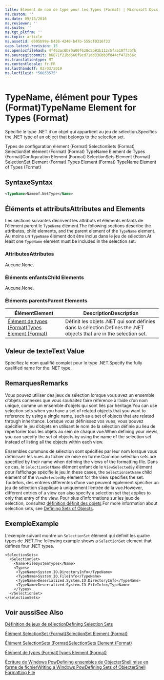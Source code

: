```yaml
---
title: Élément de nom de type pour les Types (Format) | Microsoft Docs
ms.custom: ''
ms.date: 09/13/2016
ms.reviewer: ''
ms.suite: ''
ms.tgt_pltfrm: ''
ms.topic: article
ms.assetid: 0595b99e-b438-4240-b47b-555cf0316f33
caps.latest.revision: 15
ms.openlocfilehash: 4f463ac6b70a00f628c5b93b112c5fa510ff3bfb
ms.sourcegitcommit: b6871f21bd666f9cd71dd336bb3f844cf472b56c
ms.translationtype: MT
ms.contentlocale: fr-FR
ms.lasthandoff: 02/03/2019
ms.locfileid: "56853575"
---
```

# <a name="typename-element-for-types-format"></a><span data-ttu-id="b44aa-102">TypeName, élément pour Types (Format)</span><span class="sxs-lookup"><span data-stu-id="b44aa-102">TypeName Element for Types (Format)</span></span>

<span data-ttu-id="b44aa-103">Spécifie le type .NET d’un objet qui appartient au jeu de sélection.</span><span class="sxs-lookup"><span data-stu-id="b44aa-103">Specifies the .NET type of an object that belongs to the selection set.</span></span>

<span data-ttu-id="b44aa-104">Types de configuration élément (Format) SelectionSets (Format) SelectionSet élément (Format) (Format) TypeName Element de Types (Format)</span><span class="sxs-lookup"><span data-stu-id="b44aa-104">Configuration Element (Format) SelectionSets Element (Format) SelectionSet Element (Format) Types Element (Format) TypeName Element of Types (Format)</span></span>

## <a name="syntax"></a><span data-ttu-id="b44aa-105">Syntaxe</span><span class="sxs-lookup"><span data-stu-id="b44aa-105">Syntax</span></span>

```xml
<TypeName>Nameof.NetType</Name>
```

## <a name="attributes-and-elements"></a><span data-ttu-id="b44aa-106">Éléments et attributs</span><span class="sxs-lookup"><span data-stu-id="b44aa-106">Attributes and Elements</span></span>

<span data-ttu-id="b44aa-107">Les sections suivantes décrivent les attributs et éléments enfants de l’élément parent le `TypeName` élément.</span><span class="sxs-lookup"><span data-stu-id="b44aa-107">The following sections describe the attributes, child elements, and the parent element of the `TypeName` element.</span></span> <span data-ttu-id="b44aa-108">Au moins un `TypeName` élément doit être inclus dans le jeu de sélection.</span><span class="sxs-lookup"><span data-stu-id="b44aa-108">At least one `TypeName` element must be included in the selection set.</span></span>

### <a name="attributes"></a><span data-ttu-id="b44aa-109">Attributes</span><span class="sxs-lookup"><span data-stu-id="b44aa-109">Attributes</span></span>

<span data-ttu-id="b44aa-110">Aucune.</span><span class="sxs-lookup"><span data-stu-id="b44aa-110">None.</span></span>

### <a name="child-elements"></a><span data-ttu-id="b44aa-111">Éléments enfants</span><span class="sxs-lookup"><span data-stu-id="b44aa-111">Child Elements</span></span>

<span data-ttu-id="b44aa-112">Aucune.</span><span class="sxs-lookup"><span data-stu-id="b44aa-112">None.</span></span>

### <a name="parent-elements"></a><span data-ttu-id="b44aa-113">Éléments parents</span><span class="sxs-lookup"><span data-stu-id="b44aa-113">Parent Elements</span></span>

|<span data-ttu-id="b44aa-114">Élément</span><span class="sxs-lookup"><span data-stu-id="b44aa-114">Element</span></span>|<span data-ttu-id="b44aa-115">Description</span><span class="sxs-lookup"><span data-stu-id="b44aa-115">Description</span></span>|
|-------------|-----------------|
|[<span data-ttu-id="b44aa-116">Élément de types (Format)</span><span class="sxs-lookup"><span data-stu-id="b44aa-116">Types Element (Format)</span></span>](./types-element-for-selectionset-format.md)|<span data-ttu-id="b44aa-117">Définit les objets .NET qui sont définies dans la sélection.</span><span class="sxs-lookup"><span data-stu-id="b44aa-117">Defines the .NET objects that are in the selection set.</span></span>|

## <a name="text-value"></a><span data-ttu-id="b44aa-118">Valeur de texte</span><span class="sxs-lookup"><span data-stu-id="b44aa-118">Text Value</span></span>

<span data-ttu-id="b44aa-119">Spécifiez le nom qualifié complet pour le type .NET.</span><span class="sxs-lookup"><span data-stu-id="b44aa-119">Specify the fully qualified name for the .NET type.</span></span>

## <a name="remarks"></a><span data-ttu-id="b44aa-120">Remarques</span><span class="sxs-lookup"><span data-stu-id="b44aa-120">Remarks</span></span>

<span data-ttu-id="b44aa-121">Vous pouvez utiliser des jeux de sélection lorsque vous avez un ensemble d’objets connexes que vous souhaitez faire référence à l’aide d’un nom unique, comme un ensemble d’objets qui sont liés par héritage.</span><span class="sxs-lookup"><span data-stu-id="b44aa-121">You can use selection sets when you have a set of related objects that you want to reference by using a single name, such as a set of objects that are related through inheritance.</span></span> <span data-ttu-id="b44aa-122">Lorsque vous définissez vos vues, vous pouvez spécifier le jeu d’objets en utilisant le nom de la sélection définie au lieu de répertorier tous les objets au sein de chaque vue.</span><span class="sxs-lookup"><span data-stu-id="b44aa-122">When defining your views, you can specify the set of objects by using the name of the selection set instead of listing all the objects within each view.</span></span>

<span data-ttu-id="b44aa-123">Ensembles communs de sélection sont spécifiés par leur nom lorsque vous définissez les vues du fichier de mise en forme.</span><span class="sxs-lookup"><span data-stu-id="b44aa-123">Common selection sets are specified by their name when defining the views of the formatting file.</span></span> <span data-ttu-id="b44aa-124">Dans ce cas, le `SelectionSetName` élément enfant de le `ViewSelectedBy` élément pour l’affichage spécifie le jeu.</span><span class="sxs-lookup"><span data-stu-id="b44aa-124">In these cases, the `SelectionSetName` child element of the `ViewSelectedBy` element for the view specifies the set.</span></span> <span data-ttu-id="b44aa-125">Toutefois, des entrées différentes d’une vue peuvent également spécifier un jeu de sélection s’applique à uniquement l’entrée de la vue.</span><span class="sxs-lookup"><span data-stu-id="b44aa-125">However, different entries of a view can also specify a selection set that applies to only that entry of the view.</span></span> <span data-ttu-id="b44aa-126">Pour plus d’informations sur les jeux de sélection, consultez [définition définit des objets](./defining-selection-sets.md).</span><span class="sxs-lookup"><span data-stu-id="b44aa-126">For more information about selection sets, see [Defining Sets of Objects](./defining-selection-sets.md).</span></span>

## <a name="example"></a><span data-ttu-id="b44aa-127">Exemple</span><span class="sxs-lookup"><span data-stu-id="b44aa-127">Example</span></span>

<span data-ttu-id="b44aa-128">L’exemple suivant montre un `SelectionSet` élément qui définit les quatre types de .NET.</span><span class="sxs-lookup"><span data-stu-id="b44aa-128">The following example shows a `SelectionSet` element that defines four .NET types.</span></span>

```
<SelectionSets>
  <SelectionSet>
    <Name>FileSystemTypes</Name>
    <Types>
     <TypeName>System.IO.DirectoryInfo</TypeName>
     <TypeName>System.IO.FileInfo</TypeName>
     <TypeName>Deserialized.System.IO.DirectoryInfo</TypeName>
     <TypeName>Deserialized.System.IO.FileInfo</TypeName>
    </Types>
  </SelectionSet>
</SelectionSets>
```

## <a name="see-also"></a><span data-ttu-id="b44aa-129">Voir aussi</span><span class="sxs-lookup"><span data-stu-id="b44aa-129">See Also</span></span>

[<span data-ttu-id="b44aa-130">Définition de jeux de sélection</span><span class="sxs-lookup"><span data-stu-id="b44aa-130">Defining Selection Sets</span></span>](./defining-selection-sets.md)

[<span data-ttu-id="b44aa-131">Élément SelectionSet (Format)</span><span class="sxs-lookup"><span data-stu-id="b44aa-131">SelectionSet Element (Format)</span></span>](./selectionset-element-format.md)

[<span data-ttu-id="b44aa-132">Élément SelectionSets (Format)</span><span class="sxs-lookup"><span data-stu-id="b44aa-132">SelectionSets Element (Format)</span></span>](./selectionsets-element-format.md)

[<span data-ttu-id="b44aa-133">Élément de types (Format)</span><span class="sxs-lookup"><span data-stu-id="b44aa-133">Types Element (Format)</span></span>](./types-element-for-selectionset-format.md)

[<span data-ttu-id="b44aa-134">Écriture de Windows PowDefining ensembles de ObjecterShell mise en forme de fichier</span><span class="sxs-lookup"><span data-stu-id="b44aa-134">Writing a Windows PowDefining Sets of ObjecterShell Formatting File</span></span>](./writing-a-powershell-formatting-file.md)
